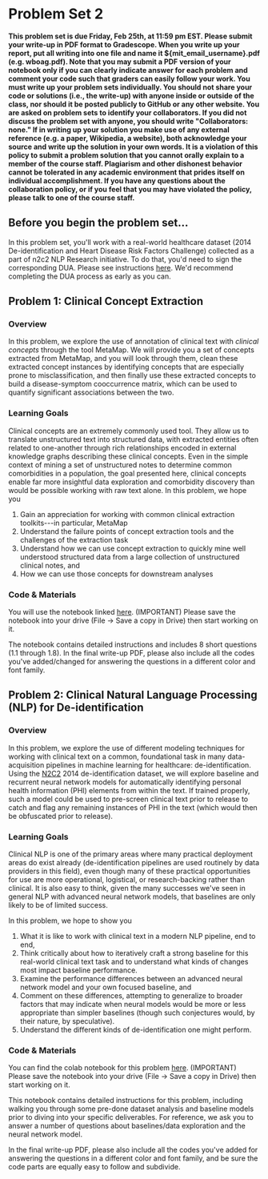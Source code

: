 # Problem Set 2


**This problem set is due Friday, Feb 25th, at 11:59 pm EST. Please submit your write-up in PDF format to Gradescope. When you write up your report, put all writing into one file and name it ${mit_email_username}.pdf (e.g. wboag.pdf). Note that you may submit a PDF version of your notebook only if you can clearly indicate answer for each problem and comment your code such that graders can easily follow your work. You must write up your problem sets individually. You should not share your code or solutions (i.e., the write-up) with anyone inside or outside of the class, nor should it be posted publicly to GitHub or any other website. You are asked on problem sets to identify your collaborators. If you did not discuss the problem set with anyone, you should write "Collaborators: none." If in writing up your solution you make use of any external reference (e.g. a paper, Wikipedia, a website), both acknowledge your source and write up the solution in your own words. It is a violation of this policy to submit a problem solution that you cannot orally explain to a member of the course staff. Plagiarism and other dishonest behavior cannot be tolerated in any academic environment that prides itself on individual accomplishment. If you have any questions about the collaboration policy, or if you feel that you may have violated the policy, please talk to one of the course staff.**

## Before you begin the problem set...
In this problem set, you'll work with a real-world healthcare dataset (2014 De-identification and Heart Disease Risk Factors Challenge) collected as a part of n2c2 NLP Research initiative. To do that, you'd need to sign the corresponding DUA. Please see instructions [here](https://canvas.mit.edu/courses/13812/discussion_topics/140997). We'd recommend completing the DUA process as early as you can. 

## Problem 1: Clinical Concept Extraction
### Overview
In this problem, we explore the use of annotation of clinical text with _clinical concepts_ through the tool MetaMap. We will provide you a set of concepts extracted from MetaMap, and you will look through them, clean these extracted concept instances by identifying concepts that are especially prone to misclassification, and then finally use these extracted concepts to build a disease-symptom cooccurrence matrix, which can be used to quantify significant associations between the two.

### Learning Goals
Clinical concepts are an extremely commonly used tool. They allow us to translate unstructured text into structured data, with extracted entities often related to one-another through rich relationships encoded in external knowledge graphs describing these clinical concepts. Even in the simple context of mining a set of unstructured notes to determine common comorbidities in a population, the goal presented here, clinical concepts enable far more insightful data exploration and comorbidity discovery than would be possible working with raw text alone. In this problem, we hope you
  1. Gain an appreciation for working with common clinical extraction toolkits---in particular, MetaMap
  2. Understand the failure points of concept extraction tools and the challenges of the extraction task 
  3. Understand how we can use concept extraction to quickly mine well understood structured data from a large collection of unstructured clinical notes, and
  4. How we can use those concepts for downstream analyses

### Code & Materials
You will use the notebook linked [here](https://colab.research.google.com/drive/1mYKk_STC9-2TmkPNqXaIvFAkvUCive4Q?usp=sharing).
(IMPORTANT) Please save the notebook into your drive (File -> Save a copy in Drive) then start working on it.

The notebook contains detailed instructions and includes 8 short questions (1.1 through 1.8). In the final write-up PDF, please also include all the codes you've added/changed for answering the questions in a different color and font family.


## Problem 2: Clinical Natural Language Processing (NLP) for De-identification
### Overview
In this problem, we explore the use of different modeling techniques for working with clinical text on a common, foundational task in many data-acquisition pipelines in machine learning for healthcare: de-identification. Using the [N2C2](https://portal.dbmi.hms.harvard.edu/projects/n2c2-nlp/#) 2014 de-identification dataset, we will explore baseline and recurrent neural network models for automatically identifying personal health information (PHI) elements from within the text. If trained properly, such a model could be used to pre-screen clinical text prior to release to catch and flag any remaining instances of PHI in the text (which would then be obfuscated prior to release).

### Learning Goals
Clinical NLP is one of the primary areas where many practical deployment areas do exist already (de-identification pipelines are used routinely by data providers in this field), even though many of these practical opportunities for use are more operational, logistical, or research-backing rather than clinical. It is also easy to think, given the many successes we've seen in general NLP with advanced neural network models, that baselines are only likely to be of limited success.

In this problem, we hope to show you
  1. What it is like to work with clinical text in a modern NLP pipeline, end to end,
  2. Think critically about how to iteratively craft a strong baseline for this real-world clinical text task and to understand what kinds of changes most impact baseline performance.
  3. Examine the performance differences between an advanced neural network model and your own focused baseline, and
  4. Comment on these differences, attempting to generalize to broader factors that may indicate when neural models would be more or less appropriate than simpler baselines (though such conjectures would, by their nature, by speculative).
  5. Understand the different kinds of de-identification one might perform.

### Code & Materials
You can find the colab notebook for this problem [here](https://colab.research.google.com/drive/1Nb0yGOUKMmFakIUkTRFTWYn3n-PHnOJv?usp=sharing). (IMPORTANT) Please save the notebook into your drive (File -> Save a copy in Drive) then start working on it.

This notebook contains detailed instructions for this problem, including walking you through some pre-done dataset analysis and baseline models prior to diving into your specific deliverables. For reference, we ask you to answer a number of questions about baselines/data exploration and the neural network model. 

In the final write-up PDF, please also include all the codes you've added for answering the questions in a different color and font family, and be sure the code parts are equally easy to follow and subdivide.
